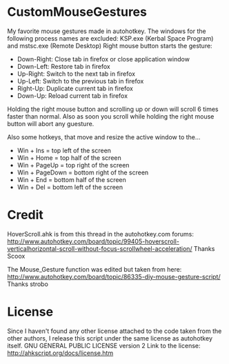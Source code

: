 CustomMouseGestures
===================

My favorite mouse gestures made in autohotkey.
The windows for the following process names are excluded: KSP.exe (Kerbal Space Program) and mstsc.exe (Remote Desktop)
Right mouse button starts the gesture:
- Down-Right: Close tab in firefox or close application window
- Down-Left: Restore tab in firefox
- Up-Right: Switch to the next tab in firefox
- Up-Left: Switch to the previous tab in firefox
- Right-Up: Duplicate current tab in firefox
- Down-Up: Reload current tab in firefox

Holding the right mouse button and scrolling up or down will scroll 6 times faster than normal. Also as soon you scroll while holding the right mouse button will abort any guesture.

Also some hotkeys, that move and resize the active window to the...
- Win + Ins = top left of the screen
- Win + Home = top half of the screen
- Win + PageUp = top right of the screen
- Win + PageDown = bottom right of the screen
- Win + End = bottom half of the screen
- Win + Del = bottom left of the screen

Credit
===================
HoverScroll.ahk is from this thread in the autohotkey.com forums:
http://www.autohotkey.com/board/topic/99405-hoverscroll-verticalhorizontal-scroll-without-focus-scrollwheel-acceleration/
Thanks Scoox

The Mouse_Gesture function was edited but taken from here:
http://www.autohotkey.com/board/topic/86335-diy-mouse-gesture-script/
Thanks strobo

License
===================
Since I haven't found any other license attached to the code taken from the other authors, I release this script under the same license as autohotkey itself.
GNU GENERAL PUBLIC LICENSE version 2
Link to the license: http://ahkscript.org/docs/license.htm
